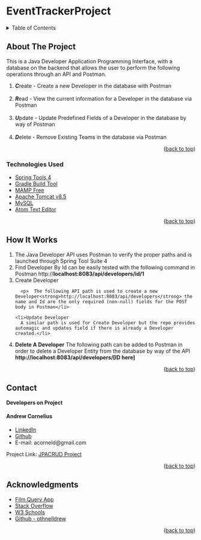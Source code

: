 # EventTrackerProject

<details>
  <summary>Table of Contents</summary>
  <ul>
    <li>
      <a href="#about-the-project">About The Project</a>
  </ul>
      <ul>
        <li><a href="#technologies-used">Technologies Used</a></li>
      </ul>
    </li>
  <ul>
    <li><a href="#howitworks">How It Works</a></li>
  </ul>  
  <ul>
    <li><a href="#contact">Contact</a></li>
  </ul>

  <ul>
    <li><a href="#acknowledgments">Acknowledgments</a></li>
    </ul>

</details>

<!-- ABOUT THE PROJECT -->

## About The Project

<p>This is a Java Developer Application Programming Interface, with a database on the backend that allows the user to perform the following operations through an API and Postman.</p>
<ol>
<li><strong><em>C</em></strong>reate - Create a new Developer in the database with Postman </li>
<br>
<li><strong><em>R</em></strong>ead - View the current information for a Developer in the database via Postman</li>
<br>
<li><strong><em>U</em></strong>pdate - Update Predefined Fields of a Developer in the database by way of Postman</li>
<br>
<li><strong><em>D</em></strong>elete - Remove Existing Teams in the database via Postman</li>
</ol>
<!--[![Product Name Screen Shot][product-screenshot]](https://example.com) -->

<p align="right">(<a href="#top">back to top</a>)</p>

### Technologies Used

-   [Spring Tools 4](https://spring.io/tools)
-   [Gradle Build Tool](https://gradle.org/install/)
-   [MAMP Free](https://www.mamp.info/en/mac/)
-   [Apache Tomcat v8.5](https://tomcat.apache.org/)
-   [MySQL](https://www.mysql.com/)
-   [Atom Text Editor](https://atom.io/)


<p align="right">(<a href="#top">back to top</a>)</p>

## How It Works

<ol>
<li>
The Java Developer API uses Postman to verify the proper paths and is launched through Spring Tool Suite 4
</li>

<li>
Find Developer By Id can be easily tested with the following command in Postman http://<strong>localhost:8083/api/developers/id/1</strong>
</li>
<li>Create Developer

      <p>  The following API path is used to create a new Developer<strong>http://localhost:8083/api/developers</strong> the name and Id are the only required (non-null) fields for the POST body in Postman</li>

    <li>Update Developer
      A similar path is used for Create Developer but the repo provides automagic and updates field if there is already a Developer created.</li>




<li>
<strong>Delete A Developer</strong>  The following path can be added to Postman in order to delete a Developer Entity from the database by way of the API <strong>http://localhost:8083/api/developers/[ID here] </strong>
</li>

</ol>

<p align="right">(<a href="#top">back to top</a>)</p>

## Contact

<strong>Developers on Project</strong>


<h4>Andrew Cornelius</h4>
<ul>
<li><a href="https://www.linkedin.com/in/andrew-cornelius-584b151a9">LinkedIn</a></li>
<li><a href="https://github.com/acorneld">Github</a></li>
<li> E-mail: acorneld@gmail.com</li>
</ul>

Project Link: [JPACRUD Project](https://github.com/acorneld/JPACRUDProject)

<p align="right">(<a href="#top">back to top</a>)</p>

<!-- ACKNOWLEDGMENTS -->

## Acknowledgments

-   [Film Query App](https://github.com/acorneld/FilmQueryProject)
-   [Stack Overflow](https://stackoverflow.com/)
-   [W3 Schools](https://www.w3schools.com/)
-   [Github - othneildrew](https://github.com/othneildrew/Best-README-Template)




<p align="right">(<a href="#top">back to top</a>)</p>
